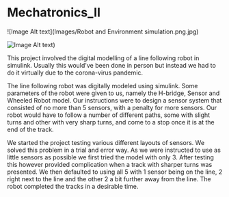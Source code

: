 # Mechatronics_II

![Image Alt text](Images/Robot and Environment simulation.png.jpg)

![Image Alt text](/images/img.jpg "Optional title"))
 
This project involved the digital modelling of a line following robot in simulink. Usually this would've been done in person but instead we had to do it virtually due to the corona-virus pandemic.

The line following robot was digitally modeled using simulink. Some parameters of the robot were given to us, namely the H-bridge, Sensor and Wheeled Robot model. Our instructions were to design a sensor system that consisted of no more than 5 sensors, with a penalty for more sensors. Our robot would have to follow a number of different paths, some with slight turns and other with very sharp turns, and come to a stop once it is at the end of the track.

We started the project testing various different layouts of sensors. We solved this problem in a trial and error way. As we were instructed to use as little sensors as possible we first tried the model with only 3. After testing this however provided complication when a track with sharper turns was presented. We then defaulted to using all 5 with 1 sensor being on the line, 2 right next to the line and the other 2 a bit further away from the line. The robot completed the tracks in a desirable time.
